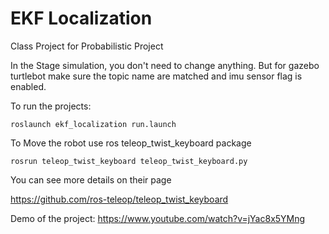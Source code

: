 # EKF Localization
Class Project for Probabilistic Project

In the Stage simulation, you don't need to change anything. But for gazebo turtlebot make sure the topic name are matched and imu sensor flag is enabled.

To run the projects:
```
roslaunch ekf_localization run.launch
```
To Move the robot use ros teleop_twist_keyboard package
```
rosrun teleop_twist_keyboard teleop_twist_keyboard.py
```
You can see more details on their page

https://github.com/ros-teleop/teleop_twist_keyboard

Demo of the project:
https://www.youtube.com/watch?v=jYac8x5YMng

